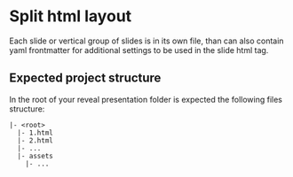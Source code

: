 # Split html layout

Each slide or vertical group of slides is in its own file, than can also contain
yaml frontmatter for additional settings to be used in the slide html tag.

## Expected project structure

In the root of your reveal presentation folder is expected the following
files structure:

```
|- <root>
  |- 1.html
  |- 2.html
  |- ...
  |- assets
    |- ...

```
